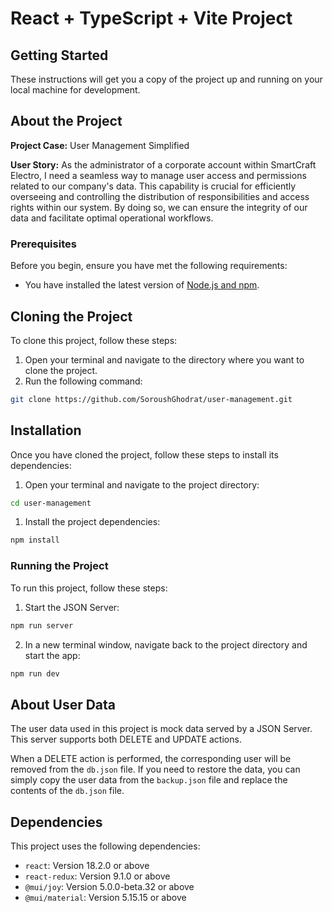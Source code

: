 # React + TypeScript + Vite Project

## Getting Started

These instructions will get you a copy of the project up and running on your local machine for development.

## About the Project

**Project Case:** User Management Simplified

**User Story:** As the administrator of a corporate account within SmartCraft Electro, I need a seamless way to manage user access and permissions related to our company's data. This capability is crucial for efficiently overseeing and controlling the distribution of responsibilities and access rights within our system. By doing so, we can ensure the integrity of our data and facilitate optimal operational workflows.

### Prerequisites

Before you begin, ensure you have met the following requirements:

- You have installed the latest version of [Node.js and npm](https://nodejs.org/en/download/).


## Cloning the Project

To clone this project, follow these steps:

1. Open your terminal and navigate to the directory where you want to clone the project.
2. Run the following command:

```bash
git clone https://github.com/SoroushGhodrat/user-management.git
```

## Installation

Once you have cloned the project, follow these steps to install its dependencies:

1. Open your terminal and navigate to the project directory:

```bash
cd user-management
```
1. Install the project dependencies:

```bash
npm install
```


### Running the Project

To run this project, follow these steps:

1. Start the JSON Server:


```bash
npm run server
```

2. In a new terminal window, navigate back to the project directory and start the app:

```bash
npm run dev
```

## About User Data

The user data used in this project is mock data served by a JSON Server. This server supports both DELETE and UPDATE actions. 

When a DELETE action is performed, the corresponding user will be removed from the `db.json` file. If you need to restore the data, you can simply copy the user data from the `backup.json` file and replace the contents of the `db.json` file.


## Dependencies

This project uses the following dependencies:

- `react`: Version 18.2.0 or above
- `react-redux`: Version 9.1.0 or above
- `@mui/joy`: Version 5.0.0-beta.32 or above
- `@mui/material`: Version 5.15.15 or above